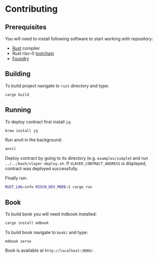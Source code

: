# Contributing


## Prerequisites

You will need to install following software to start working with repository:

- [Rust](https://www.rust-lang.org/tools/install) compiler
- Rust risc-0 [toolchain](https://dev.risczero.com/api/zkvm/quickstart)
- [Foundry](https://book.getfoundry.sh/getting-started/installation)

## Building

To build project navigate to `rust` directory and type:

```sh
cargo build
```

## Running

To deploy contract first install `jq`:

```sh
brew install jq
```

Run anvil in the background: 
```sh
anvil
```

Deploy contract by going to its directory (e.g. `examples/simple`) and run `../../bash/vlayer-deploy.sh`.
If `VLAYER_CONTRACT_ADDRESS` is displayed, contract was deployed successfully.

Finally run:

```sh
RUST_LOG=info RISC0_DEV_MODE=1 cargo run
```

## Book

To build book you will need mdbook installed:
```sh
cargo install mdbook
```

To build book navigate to `book/` and type:
```
mdbook serve
```

Book is available at `http://localhost:3000/`.